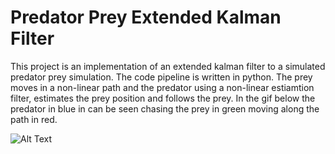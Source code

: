 # Predator Prey Extended Kalman Filter 

This project is an implementation of an extended kalman filter to a simulated predator prey simulation. The code pipeline is written in python. The prey moves in a non-linear path and the predator using a non-linear estiamtion filter, estimates the prey position and follows the prey. In the gif below the predator in blue in can be seen chasing the prey in green moving along the path in red.

![Alt Text](https://media.giphy.com/media/TdNbzM5eakH0HE0B2H/giphy.gif)
